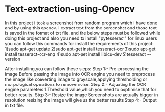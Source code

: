 # Text-extraction-using-Opencv
In this project i took a screenshot from random program which i have done and by using this opencv. 
i extract text from the screenshot and those text is saved in the format of txt file.
and the below steps must be followed while doing this project
and also you need to install "pytesseract"
for linux users you can follow this commands for install the requirements of this project:
1)sudo apt-get update
2)sudo apt-get install tesseract-ocr
3)sudo apt-get install tesseract-ocr-eng
4)sudo apt-get install libicu-dev
5)tesseract --version

After installing,you can follow these steps:
Step 1:- Pre-processing the image
         Before passing the image into OCR engine you need to preprocess the image like 
         converting image to grayscale,applying thresholding or morpological operations to remove noise.
Step 2:- Adjusting the OCR engine parameters
         1.Threshold value,which you need to ooptimise that for better results.
Step 3:- Resize the image
         Screenshots are actually bigger in resolution resizing the image will give us
         the better results
Step 4:- Output in txt file.

